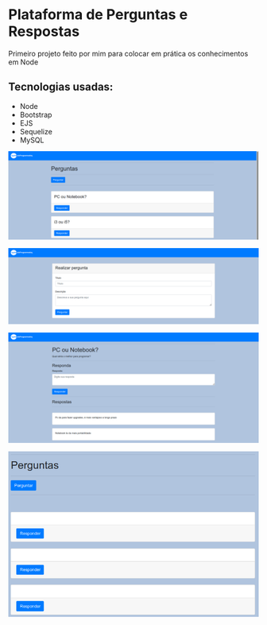 # Plataforma de Perguntas e Respostas

Primeiro projeto feito por mim para colocar em prática os conhecimentos em Node 

## Tecnologias usadas:

* Node
* Bootstrap
* EJS
* Sequelize 
* MySQL

![001perguntas](img/001perguntas.png)

![002realizarPerguntas](img/002realizarPerguntas.png)

![003responderEMostrarRespostas](img/003responderEMostrarRespostas.png)

![005](img/005.png)